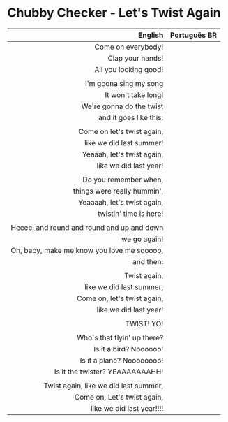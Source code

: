 # Chubby Checker - Let's Twist Again

| English | Português BR |
|------:|:--------------------|
| Come on everybody! |
| Clap your hands! |
| All you looking good! |
|  |
| I'm goona sing my song |
| It won't take long! |
| We're gonna do the twist |
| and it goes like this: |
|  |
| Come on let's twist again, |
| like we did last summer! |
| Yeaaah, let's twist again, |
| like we did last year! |
|  |
| Do you remember when, |
| things were really hummin', |
| Yeaaaah, let's twist again, |
| twistin' time is here! |
|  |
| Heeee, and round and round and up and down |
| we go again! |
| Oh, baby, make me know you love me sooooo, |
| and then: |
|  |
| Twist again, |
| like we did last summer, |
| Come on, let's twist again, |
| like we did last year! |
|  |
| TWIST! YO! |
|  |
| Who`s that flyin' up there? |
| Is it a bird? Noooooo! |
| Is it a plane? Noooooooo! |
| Is it the twister? YEAAAAAAAHH! |
|  |
| Twist again, like we did last summer, |
| Come on, Let's twist again, |
| like we did last year!!!! |